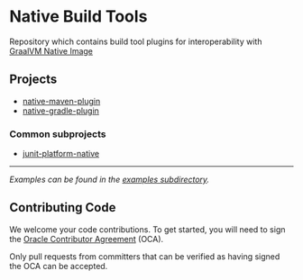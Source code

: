 # Native Build Tools
Repository which contains build tool plugins for interoperability with [GraalVM Native Image](https://www.graalvm.org/reference-manual/native-image/)

## Projects
 * [native-maven-plugin](native-maven-plugin/README.md)
 * [native-gradle-plugin](native-gradle-plugin/README.md)

### Common subprojects
 * [junit-platform-native](common/junit-platform-native/README.md)
 <hr>

_Examples can be found in the [examples subdirectory](examples/README.md)._

## Contributing Code
We welcome your code contributions. To get started, you will need to sign the [Oracle Contributor Agreement](https://oca.opensource.oracle.com) (OCA).

Only pull requests from committers that can be verified as having signed the OCA can be accepted.
